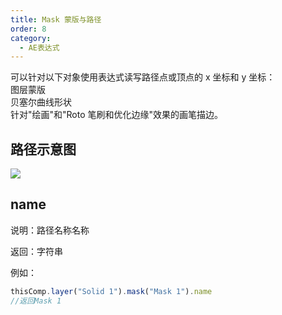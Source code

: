 ```yaml
---
title: Mask 蒙版与路径
order: 8
category:
  - AE表达式
---
```

可以针对以下对象使用表达式读写路径点或顶点的 x 坐标和 y 坐标：  
图层蒙版  
贝塞尔曲线形状  
针对"绘画"和"Roto 笔刷和优化边缘"效果的画笔描边。

## 路径示意图

![](https://mir.yuelili.com/wp-content/uploads/user/AE/expression/a-z/createPath-sample1.png)

## name

说明：路径名称名称

返回：字符串

例如：

```javascript
thisComp.layer("Solid 1").mask("Mask 1").name 
//返回Mask 1
```

```

